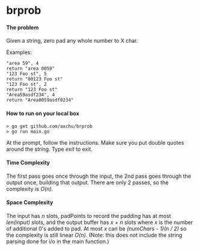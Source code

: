 # brprob

#### The problem
Given a string, zero pad any whole number to X char.

Examples:
```
"area 59", 4
return "area 0059"
"123 Foo st", 5
return "00123 Foo st"
"123 Foo st", 2
return "123 Foo st"
"Area59asdf234", 4
return "Area0059asdf0234"
```

#### How to run on your local box
```
> go get github.com/axchu/brprob
> go run main.go
```
At the prompt, follow the instructions. Make sure you put double quotes around the string. Type *exit* to exit.

#### Time Complexity
The first pass goes once through the input, the 2nd pass goes through the output once, building that output. There are only 2 passes, so the complexity is *O(n)*.

#### Space Complexity
The input has *n* slots, padPoints to record the padding has at most *len(input)* slots, and the output buffer has *x + n* slots where *x* is the number of additional 0's added to pad. At most *x* can be *(numChars - 1)(n / 2)* so the complexity is still linear *O(n)*. (Note: this does not include the string parsing done for i/o in the main function.)
